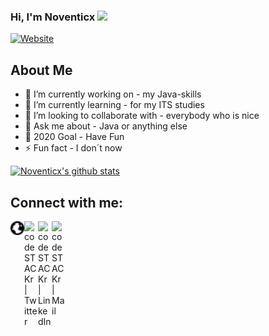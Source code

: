 ### Hi, I'm Noventicx <img src="https://media.giphy.com/media/hvRJCLFzcasrR4ia7z/giphy.gif" width="25px">
[![Website](https://img.shields.io/badge/My-Website-green?style=flat-square)](https://noventi.cx)

## About Me
- 🔭 I’m currently working on - my Java-skills
- 🌱 I’m currently learning - for my ITS studies
- 👯 I’m looking to collaborate with - everybody who is nice
- 💬 Ask me about - Java or anything else
- 🥅 2020 Goal - Have Fun
- ⚡ Fun fact - I don´t now

<!-- ❔❔❔❔ means username in below README.md -->
<!-- Also feel free to update second URL to any URL -->
[![Noventicx's github stats](https://github-readme-stats.vercel.app/api?username=Noventicx&count_private=true&include_all_commits=true&theme=graywhite)](https://github.com/Noventicx/)

## Connect with me:
[<img align="left" alt="codeSTACKr.com" width="22px" src="https://raw.githubusercontent.com/iconic/open-iconic/master/svg/globe.svg" />][website]
[<img align="left" alt="codeSTACKr | Twitter" width="22px" src="https://cdn.jsdelivr.net/npm/simple-icons@v3/icons/twitter.svg" />][twitter]
[<img align="left" alt="codeSTACKr | LinkedIn" width="22px" src="https://cdn.jsdelivr.net/npm/simple-icons@v3/icons/steam.svg" />][steam]
[<img align="left" alt="codeSTACKr | Mail" width="22px" src="https://cdn.jsdelivr.net/npm/simple-icons@v3/icons/protonmail.svg" />][mail]
<br />

<!-- Optional if you have blogs -->
<!-- ## Latest blog posts: -->
<!-- BLOG-POST-LIST:START -->
<!-- BLOG-POST-LIST:END -->

<!-- This section you create this variables that are used above -->
[website]:https://noventi.cx
[twitter]: https://twitter.com/noventicx
[steam]: https://steamcommunity.com/id/Noventicx/
[mail]: mailto:Noventicx@protonmail.ch
